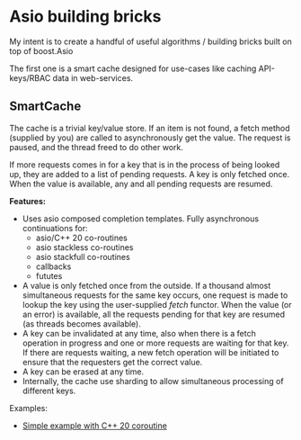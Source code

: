 # Asio building bricks

My intent is to create a handful of useful algorithms / building bricks built on top of boost.Asio

The first one is a smart cache designed for use-cases like caching API-keys/RBAC data in web-services. 

## SmartCache

The cache is a trivial key/value store. If an item is not found,
a fetch method (supplied by you) are called to asynchronously get the
value. The request is paused, and the thread freed to do other work.

If more requests comes in for a key that is in the process of being looked up,
they are added to a list of pending requests. A key is only fetched once. When
the value is available, any and all pending requests are resumed.

**Features:**

- Uses asio composed completion templates. Fully asynchronous continuations for:
    - asio/C++ 20 co-routines
    - asio stackless co-routines
    - asio stackfull co-routines
    - callbacks
    - fututes
- A value is only fetched once from the outside. If a thousand almost simultaneous requests for the same key occurs, one request is made to lookup the key using the user-supplied *fetch* functor. When the value (or an error) is available, all the requests pending for that key are resumed (as threads becomes available). 
- A key can be invalidated at any time, also when there is a fetch operation in progress and one or more requests are waiting for that key. If there are requests waiting, a new fetch operation will be initiated to ensure that the requesters get the correct value.
- A key can be erased at any time. 
- Internally, the cache use sharding to allow simultaneous processing of different keys.

Examples:
- [Simple example with C++ 20 coroutine](examples/cxx20-simple.cpp)


